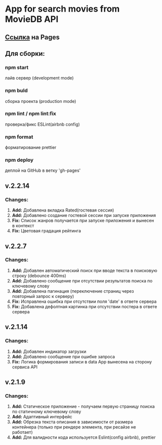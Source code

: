 <h1>App for search movies from MovieDB API </h1>

<h2><a href='https://rosstiks.github.io/movies-library-app/'>Ссылка</a> на Pages</h2>

<h2>Для сборки:</h2>
<h3>npm start</h3>
лайв сервер (development mode)
<h3>npm buld</h3>
сборка проекта (production mode)
<h3>npm lint / npm lint:fix</h3>
проверка/фикс ESLint(airbnb config)
<h3>npm format</h3>
форматирование prettier
<h3>npm deploy</h3>
деплой на GitHub в ветку 'gh-pages'

<h2>v.2.2.14</h2>
<h3>Changes:</h3>
<ol>
  <li><b>Add:</b> Добавлена вкладка Rated(гостевая сессия)</li>
  <li><b>Add:</b> Добавлено создание гостевой сессии при запуске приложения</li>
  <li><b>Fix:</b> Список жанров получается при запуске приложения и вынесен в контекст</li>
  <li><b>Fix:</b> Цветовая градация рейтинга</li>
</ol>

<h2>v.2.2.7</h2>
<h3>Changes:</h3>
<ol>
  <li><b>Add:</b> Добавлен автоматический поиск при вводе текста в поисковую строку (debounce 400ms)</li>
  <li><b>Add:</b> Добавлено сообщение при отсутствии результатов поиска по ключевому слову</li>
  <li><b>Add:</b> Добавлена пагинация (переключение страниц через повторный запрос к серверу) </li>
  <li><b>Fix:</b> Исправлена ошибка при отсутствии поля 'date' в ответе сервера</li>
  <li><b>Fix:</b> Добавлена дефолтная картинка при отсутствии постера в ответе сервера</li>
</ol>

<h2>v.2.1.14</h2>
<h3>Changes:</h3>
<ol>
  <li><b>Add:</b> Добавлен индикатор загрузки</li>
  <li><b>Add:</b> Добавлено сообщение при ошибке запроса </li>
  <li><b>Fix:</b> Логика формирования записи в data App вынесена на сторону сервиса API</li>
</ol>

<h2>v.2.1.9</h2>
<h3>Changes:</h3>
<ol>
  <li><b>Add:</b> Статическое приложение - получаем первую страницу поиска по статичному ключевому слову</li>
  <li><b>Add:</b> Адаптивный интерфейс</li>
  <li><b>Add:</b> Обрезка текста описания в зависимости от размера контейнера (только при рендере элемента, при ресайзе не работает)</li>
  <li><b>Add:</b> Для валидности кода используется Eslint(config airbnb), prettier</li>
</ol>
